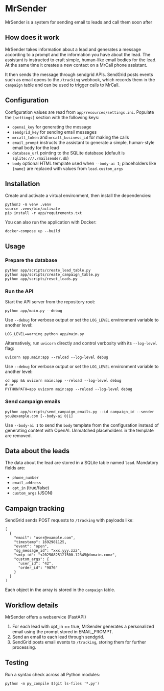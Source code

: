 # MrSender

MrSender is a system for sending email to leads and call them soon after

## How does it work

MrSender takes information about a lead and generates a message according to a prompt and the information you have about the lead. The assistant is instructed to craft simple, human-like email bodies for the lead. At the same time it creates a new contact on a MrCall phone assistant.

It then sends the message through sendgrid APIs. SendGrid posts events such as email opens to the `/tracking` webhook, which records them in the `campaign` table and can be used to trigger calls to MrCall.

## Configuration

Configuration values are read from `app/resources/settings.ini`. Populate the
`[settings]` section with the following keys:

- `openai_key` for generating the message
- `sendgrid_key` for sending email messages
- `mrcall_token` and `mrcall_business_id` for making the calls
- `email_prompt` instructs the assistant to generate a simple, human-style email body for the lead
- `database_url` pointing to the SQLite database (default is `sqlite:///./mailsender.db`)
- `body` optional HTML template used when `--body-ai 1`; placeholders like `{name}` are
  replaced with values from `lead.custom_args`

## Installation

Create and activate a virtual environment, then install the dependencies:

```
python3 -m venv .venv
source .venv/bin/activate
pip install -r app/requirements.txt
```

You can also run the application with Docker:

```
docker-compose up --build
```

## Usage

### Prepare the database

```
python app/scripts/create_lead_table.py
python app/scripts/create_campaign_table.py
python app/scripts/reset_leads.py
```

### Run the API

Start the API server from the repository root:

```
python app/main.py --debug
```

Use `--debug` for verbose output or set the `LOG_LEVEL` environment
variable to another level:

```
LOG_LEVEL=warning python app/main.py
```

Alternatively, run `uvicorn` directly and control verbosity with its
`--log-level` flag:

```
uvicorn app.main:app --reload --log-level debug
```

Use `--debug` for verbose output or set the `LOG_LEVEL` environment
variable to another level:

```
cd app && uvicorn main:app --reload --log-level debug
# or
PYTHONPATH=app uvicorn main:app --reload --log-level debug
```

### Send campaign emails

```
python app/scripts/send_campaign_emails.py --id campaign_id --sender you@example.com [--body-ai 0|1]
```

Use `--body-ai 1` to send the `body` template from the configuration instead of
generating content with OpenAI. Unmatched placeholders in the template are
removed.

## Data about the leads

The data about the lead are stored in a SQLite table named `lead`. Mandatory fields are:

- `phone_number`
- `email_address`
- `opt_in` (true/false)
- `custom_args` (JSON)
 
## Campaign tracking

SendGrid sends POST requests to `/tracking` with payloads like:

```
[
  {
    "email": "user@example.com",
    "timestamp": 1692981125,
    "event": "open",
    "sg_message_id": "xxx.yyy.zzz",
    "smtp-id": "<20250825121500.12345@domain.com>",
    "custom_args": {
      "user_id": "42",
      "order_id": "9876"
    }
  }
]
```

Each object in the array is stored in the `campaign` table.

## Workflow details

MrSender offers a webservice (FastAPI)

1. For each lead with opt_in == true, MrSender generates a personalized email using the prompt stored in EMAIL_PROMPT.
2. Send an email to each lead through sendgrid.
3. SendGrid posts email events to `/tracking`, storing them for further processing.

## Testing

Run a syntax check across all Python modules:

```
python -m py_compile $(git ls-files '*.py')
```
